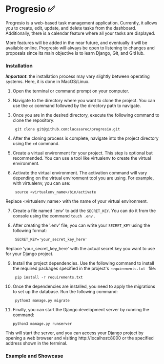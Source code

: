 # Progresio ✅


Progresio is a web-based task management application. Currently, it allows you to create, edit, update, and delete tasks from the dashboard. Additionally, there is a calendar feature where all your tasks are displayed.

More features will be added in the near future, and eventually it will be available online. Progresio will always be open to listening to changes and proposals since its main objective is to learn Django, Git, and GitHub.

### Installation
***Important***: the installation process may vary slightly between operating systems. Here, it is done in MacOS/Linux. 

1. Open the terminal or command prompt on your computer.

2. Navigate to the directory where you want to clone the project. You can use the `cd` command followed by the directory path to navigate.

3. Once you are in the desired directory, execute the following command to clone the repository: 

   		git clone git@github.com:lucasarec/progresio.git

4.  After the cloning process is complete, navigate into the project directory using the `cd` command. 

5. Create a virtual environment for your project. This step is optional but recommended. You can use a tool like virtualenv to create the virtual environment.

6. Activate the virtual environment. The activation command will vary depending on the virtual environment tool you are using. For example, with virtualenv, you can use:
	
		source <virtualenv_name>/bin/activate

Replace <virtualenv_name> with the name of your virtual environment.

7. Create a file named '.env' to add the `SECRET_KEY`. You can do it from the console using the command `touch .env` .

8. After creating the '.env' file, you can write your `SECRET_KEY` using the following format:

		SECRET_KEY='your_secret_key_here'

Replace 'your_secret_key_here' with the actual secret key you want to use for your Django project.

9. Install the project dependencies. Use the following command to install the required packages specified in the project's `requirements.txt `  file:

		pip install -r requirements.txt

9. Once the dependencies are installed, you need to apply the migrations to set up the database. Run the following command:

		python3 manage.py migrate 
10. Finally, you can start the Django development server by running the command:

		python3 manage.py runserver 


This will start the server, and you can access your Django project by opening a web browser and visiting http://localhost:8000 or the specified address shown in the terminal.


### Example and Showcase
 


